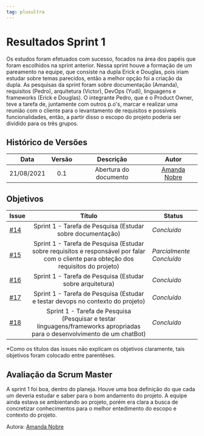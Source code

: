```yaml
---
tag: plusultra
---
```

# Resultados Sprint 1

Os estudos foram efetuados com sucesso, focados na área dos papéis que foram escolhidos na sprint anterior. Nessa sprint houve a formação de um pareamento na equipe, que consiste na dupla Erick e Douglas, pois iriam estudar sobre temas parecidos, então a melhor opção foi a criação da dupla. As pesquisas da sprint foram sobre documentação (Amanda), requisitos (Pedro), arquitetura (Victor), DevOps (Yudi), linguagens e frameworks (Erick e Douglas). O integrante Pedro, que é o Product Owner, teve a tarefa de, juntamente com outros p.o's, marcar e realizar uma reunião com o cliente para o levantamento de requisitos e possíveis funcionalidades, então, a partir disso o escopo do projeto poderia ser dividido para os três grupos. 

## Histórico de Versões

| Data       | Versão | Descrição                      | Autor             |
| :--------: | :----: | :----------:                   | :---------------: |
| 21/08/2021 |    0.1   | Abertura do documento | [Amanda Nobre](https://github.com/AmandaNbr)|

## Objetivos

| Issue |            Título            |         Status        | 
|-------|:----------------------------:|-----------------------|
| [#14](https://github.com/fga-eps-mds/2021-1-Bot/issues/14) | Sprint 1 - Tarefa de Pesquisa (Estudar sobre documentação) | _Concluído_ |
| [#15](https://github.com/fga-eps-mds/2021-1-Bot/issues/15) | Sprint 1 - Tarefa de Pesquisa (Estudar sobre requisitos e responsável por falar com o cliente para obteção dos requisitos do projeto) | _Parcialmente Concluído_ |
| [#16](https://github.com/fga-eps-mds/2021-1-Bot/issues/16) | Sprint 1 - Tarefa de Pesquisa (Estudar sobre arquitetura) | _Concluído_|
| [#17](https://github.com/fga-eps-mds/2021-1-Bot/issues/17) | Sprint 1 - Tarefa de Pesquisa (Estudar e testar devops no contexto do projeto)  | _Concluído_ |
| [#18](https://github.com/fga-eps-mds/2021-1-Bot/issues/18) | Sprint 1 - Tarefa de Pesquisa (Pesquisar e testar linguagens/frameworks apropriadas para o desenvolvimento de um chatBot) | _Concluído_ |

*Como os títulos das issues não explicam os objetivos claramente, tais objetivos foram colocado entre parentêses.

## Avaliação da Scrum Master

A sprint 1 foi boa, dentro do planeja. Houve uma boa definição do que cada um deveria estudar e saber para o bom andamento do projeto. A equipe ainda estava se ambientando ao projeto, porém era clara a busca de concretizar conhecimentos para o melhor entedimento do escopo e contexto do projeto.

Autora: [Amanda Nobre](https://github.com/AmandaNbr)